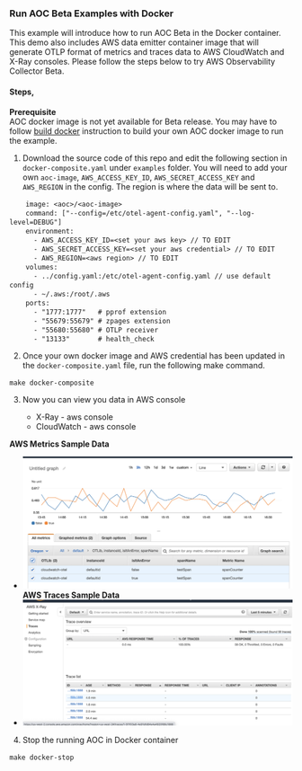 ### Run AOC Beta Examples with Docker

This example will introduce how to run AOC Beta in the Docker container. This demo also includes AWS data emitter container image that will generate OTLP format of metrics and traces data to AWS CloudWatch and X-Ray consoles.  Please follow the steps below to try AWS Observability Collector Beta.

#### Steps,

**Prerequisite**  
AOC docker image is not yet available for Beta release. You may have to follow [build docker](build-docker.md) instruction to build your own AOC docker image to run the example.

1. Download the source code of this repo and edit the following section in ```docker-composite.yaml``` under ```examples``` folder. You will need to add your own ```aoc-image```, ```AWS_ACCESS_KEY_ID```, ```AWS_SECRET_ACCESS_KEY``` and ```AWS_REGION``` in the config. The region is where the data will be sent to.
```# Agent aws-observability-collector:
    image: <aoc>/<aoc-image>
    command: ["--config=/etc/otel-agent-config.yaml", "--log-level=DEBUG"]
    environment:
      - AWS_ACCESS_KEY_ID=<set your aws key> // TO EDIT
      - AWS_SECRET_ACCESS_KEY=<set your aws credential> // TO EDIT
      - AWS_REGION=<aws region> // TO EDIT
    volumes:
      - ../config.yaml:/etc/otel-agent-config.yaml // use default config
      - ~/.aws:/root/.aws
    ports:
      - "1777:1777"   # pprof extension
      - "55679:55679" # zpages extension
      - "55680:55680" # OTLP receiver
      - "13133"       # health_check 
```
2. Once your own docker image and AWS credential has been updated in the ```docker-composite.yaml``` file, run the following make command.
```
make docker-composite
```
3. Now you can view you data in AWS console

    * X-Ray - aws console
    * CloudWatch - aws console  
    
**AWS Metrics Sample Data**   
* ![aws metrics](../images/metrics_sample.png)  
**AWS Traces Sample Data**
* ![aws traces](../images/traces_sample.png)  

4. Stop the running AOC in Docker container
```
make docker-stop
```